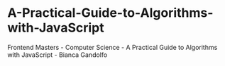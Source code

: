 # A-Practical-Guide-to-Algorithms-with-JavaScript
Frontend Masters - Computer Science - A Practical Guide to Algorithms with JavaScript - Bianca Gandolfo
